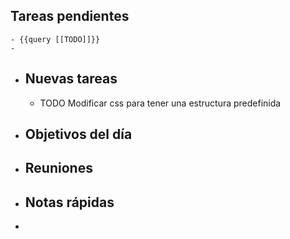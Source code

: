 ## Tareas pendientes
	- {{query [[TODO]]}}
	-
- ## Nuevas tareas
	- TODO Modificar css para tener una estructura predefinida
- ## Objetivos del día
- ## Reuniones
- ## Notas rápidas
-